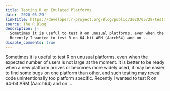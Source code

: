 ```yaml
---
title: Testing R on Emulated Platforms
date: '2020-05-29'
linkTitle: https://developer.r-project.org/Blog/public/2020/05/29/testing-r-on-emulated-platforms/
source: The R Blog
description: |-
  Sometimes it is useful to test R on unusual platforms, even when the expected number of users is not large at the moment. It is better to be ready when a new platform arrives or becomes more widely used, it may be easier to find some bugs on one platform than other, and such testing may reveal code unintentionally too platform specific.
  Recently I wanted to test R on 64-bit ARM (Aarch64) and on ...
disable_comments: true
---
```

Sometimes it is useful to test R on unusual platforms, even when the expected number of users is not large at the moment. It is better to be ready when a new platform arrives or becomes more widely used, it may be easier to find some bugs on one platform than other, and such testing may reveal code unintentionally too platform specific.
Recently I wanted to test R on 64-bit ARM (Aarch64) and on ...